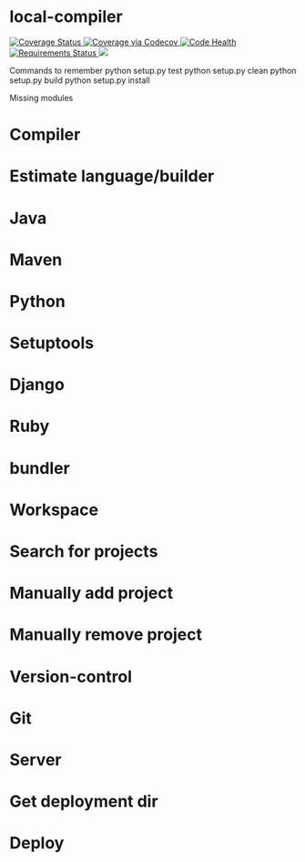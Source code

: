# local-compiler


<a href='https://coveralls.io/github/seppaleinen/local-compiler?branch=master'>
	<img src='https://coveralls.io/repos/seppaleinen/local-compiler/badge.svg?branch=master&service=github' alt='Coverage Status' />
</a>
<a href="https://codecov.io/github/seppaleinen/local-compiler?branch=master">
  <img src="https://codecov.io/github/seppaleinen/local-compiler/coverage.svg?branch=master" alt="Coverage via Codecov" />
</a>
<a href="https://landscape.io/github/seppaleinen/local-compiler/master">
  <img alt="Code Health" src="https://landscape.io/github/seppaleinen/local-compiler/master/landscape.svg?style=flat"/>
</a>
<a href="https://requires.io/github/seppaleinen/local-compiler/requirements/?branch=master">
	<img src="https://requires.io/github/seppaleinen/local-compiler/requirements.svg?branch=master" alt="Requirements Status" />
</a>
<a href="https://travis-ci.org/seppaleinen/local-compiler">
	<img src="https://travis-ci.org/seppaleinen/local-compiler.svg?branch=master">
</a>

Commands to remember
python setup.py test
python setup.py clean
python setup.py build
python setup.py install

Missing modules

# Compiler
# 	 Estimate language/builder
#	 Java
#	 	Maven
# 	 Python 
# 	 	Setuptools
#	 	Django 
# 	 Ruby 
# 	 	bundler
# Workspace 
#	 Search for projects
# 	 Manually add project
# 	 Manually remove project
# Version-control
# 	 Git
# Server
#    Get deployment dir
# 	 Deploy 